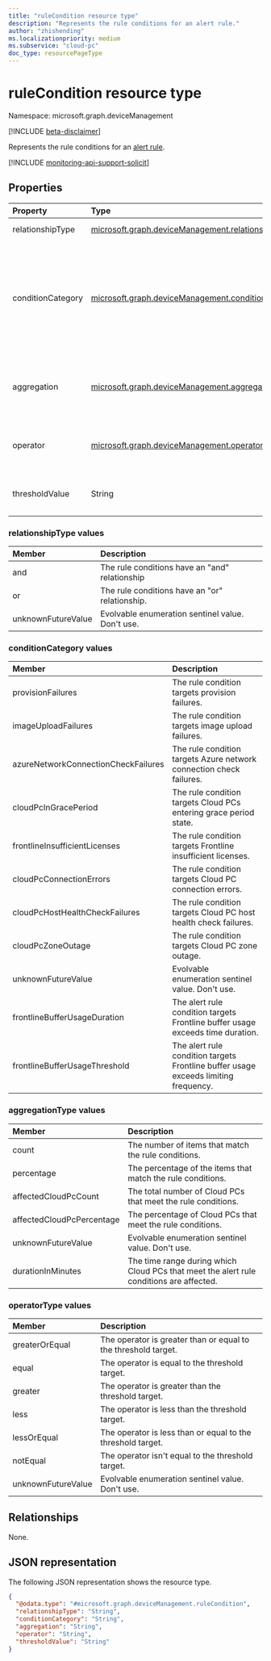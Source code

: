 ```yaml
---
title: "ruleCondition resource type"
description: "Represents the rule conditions for an alert rule."
author: "zhishending"
ms.localizationpriority: medium
ms.subservice: "cloud-pc"
doc_type: resourcePageType
---
```


# ruleCondition resource type

Namespace: microsoft.graph.deviceManagement

[!INCLUDE [beta-disclaimer](../../includes/beta-disclaimer.md)]

Represents the rule conditions for an [alert rule](devicemanagement-alertrule.md).

[!INCLUDE [monitoring-api-support-solicit](../includes/monitoring-api-support-solicit.md)]

## Properties

|Property|Type|Description|
|:---|:---|:---|
|relationshipType|[microsoft.graph.deviceManagement.relationshipType](#relationshiptype-values)| The relationship type.  Possible values are: `and`, `or`.|
|conditionCategory|[microsoft.graph.deviceManagement.conditionCategory](#conditioncategory-values)|The property that the rule condition monitors. Possible values are:  `provisionFailures`, `imageUploadFailures`, `azureNetworkConnectionCheckFailures`, `cloudPcInGracePeriod`, `frontlineInsufficientLicenses`, `cloudPcConnectionErrors`, `cloudPcHostHealthCheckFailures`, `cloudPcZoneOutage`, `unknownFutureValue`.|
|aggregation|[microsoft.graph.deviceManagement.aggregationType](#aggregationtype-values)|The built-in aggregation method for the rule condition. The possible values are: `count`, `percentage`, `affectedCloudPcCount`, `affectedCloudPcPercentage`, `unknownFutureValue`.|
|operator|[microsoft.graph.deviceManagement.operatorType](#operatortype-values)|The built-in operator for the rule condition. The possible values are: `greaterOrEqual`, `equal`, `greater`, `less`, `lessOrEqual`, `notEqual`, `unknownFutureValue`.|
|thresholdValue|String|The threshold value of the alert condition. The threshold value can be a number in string form or string like "WestUS".|

### relationshipType values
|Member|Description|
|:---|:---|
|and| The rule conditions have an "and" relationship| 
|or| The rule conditions have an "or" relationship.|
|unknownFutureValue| Evolvable enumeration sentinel value. Don't use.|

### conditionCategory values

|Member|Description|
|:---|:---|
|provisionFailures| The rule condition targets provision failures.|
|imageUploadFailures| The rule condition targets image upload failures.|
|azureNetworkConnectionCheckFailures| The rule condition targets Azure network connection check failures.|
|cloudPcInGracePeriod| The rule condition targets Cloud PCs entering grace period state.|
|frontlineInsufficientLicenses| The rule condition targets Frontline insufficient licenses.|
|cloudPcConnectionErrors| The rule condition targets Cloud PC connection errors.|
|cloudPcHostHealthCheckFailures| The rule condition targets Cloud PC host health check failures.|
|cloudPcZoneOutage| The rule condition targets Cloud PC zone outage.|
|unknownFutureValue| Evolvable enumeration sentinel value. Don't use.|
|frontlineBufferUsageDuration| The alert rule condition targets Frontline buffer usage exceeds time duration.|
|frontlineBufferUsageThreshold| The alert rule condition targets Frontline buffer usage exceeds limiting frequency.|

### aggregationType values

|Member|Description|
|:---|:---|
|count|The number of items that match the rule conditions.|
|percentage|The percentage of the items that match the rule conditions.|
|affectedCloudPcCount|The total number of Cloud PCs that meet the rule conditions.|
|affectedCloudPcPercentage|The percentage of Cloud PCs that meet the rule conditions.|
|unknownFutureValue|Evolvable enumeration sentinel value. Don't use.|
|durationInMinutes| The time range during which Cloud PCs that meet the alert rule conditions are affected.|

### operatorType values

|Member|Description|
|:---|:---|
|greaterOrEqual|The operator is greater than or equal to the threshold target.|
|equal|The operator is equal to the threshold target.|
|greater|The operator is greater than the threshold target.|
|less|The operator is less than the threshold target.|
|lessOrEqual|The operator is less than or equal to the threshold target.|
|notEqual|The operator isn't equal to the threshold target.|
|unknownFutureValue|Evolvable enumeration sentinel value. Don't use.|

## Relationships

None.

## JSON representation

The following JSON representation shows the resource type.
<!-- {
  "blockType": "resource",
  "@odata.type": "microsoft.graph.deviceManagement.ruleCondition"
}
-->
``` json
{
  "@odata.type": "#microsoft.graph.deviceManagement.ruleCondition",
  "relationshipType": "String",
  "conditionCategory": "String",
  "aggregation": "String",
  "operator": "String",
  "thresholdValue": "String"
}
```
